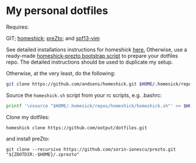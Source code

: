 My personal dotfiles
====================

Requires:

GIT; [homeshick](https://github.com/andsens/homeshick); [preZto](https://github.com/sorin-ionescu/prezto); and [spf13-vim](https://github.com/spf13/spf13-vim)

See detailed installations instructions for homeshick [here.](https://github.com/andsens/homeshick/wiki/Installation)
Otherwise, use a ready-made [homeshick-prezto bootstrap script](https://github.com/mrmachine/homeshick-prezto) to prepare your dotfiles repo. The detailed instructions should be used to duplicate my setup.

Otherwise, at the very least, do the following:
```sh
git clone https://github.com/andsens/homeshick.git $HOME/.homesick/repos/homeshick
```
Source the `homeshick.sh` script from your rc scripts, e.g. .bashrc:
```sh
printf '\nsource "$HOME/.homesick/repos/homeshick/homeshick.sh"' >> $HOME/.bashrc
```

Clone my dotfiles:
```
homeshick clone https://github.com/ootput/dotfiles.git
```

and install preZto:

```
git clone --recursive https://github.com/sorin-ionescu/prezto.git "${ZDOTDIR:-$HOME}/.zprezto"
```
